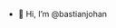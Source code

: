 - 👋 Hi, I’m @bastianjohan

<!---
bastianjohan/bastianjohan is a ✨ special ✨ repository because its `README.md` (this file) appears on your GitHub profile.
You can click the Preview link to take a look at your changes.
--->
